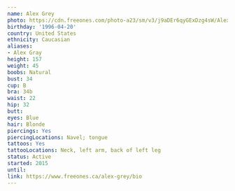```yaml
---
name: Alex Grey
photo: https://cdn.freeones.com/photo-a23/sm/v3/j9aDEr6qyGExDzg4sW/Alex-Grey-avatar-001_teaser.jpg?c=1577375595
birthday: '1996-04-20'
country: United States
ethnicity: Caucasian
aliases:
- Alex Gray
height: 157
weight: 45
boobs: Natural
bust: 34
cup: B
bra: 34b
waist: 22
hip: 32
butt:
eyes: Blue
hair: Blonde
piercings: Yes
piercingLocations: Navel; tongue
tattoos: Yes
tattooLocations: Neck, left arm, back of left leg
status: Active
started: 2015
until:
link: https://www.freeones.ca/alex-grey/bio
---
```

